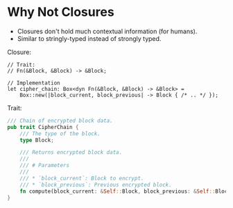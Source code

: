 # Why Not Closures

* Closures don't hold much contextual information (for humans).
* Similar to stringly-typed instead of strongly typed.

Closure:

```rust,ignore
// Trait:
// Fn(&Block, &Block) -> &Block;

// Implementation
let cipher_chain: Box<dyn Fn(&Block, &Block) -> &Block> =
    Box::new(|block_current, block_previous| -> Block { /* .. */ });
```

Trait:

```rust
/// Chain of encrypted block data.
pub trait CipherChain {
    /// The type of the block.
    type Block;

    /// Returns encrypted block data.
    ///
    /// # Parameters
    ///
    /// * `block_current`: Block to encrypt.
    /// * `block_previous`: Previous encrypted block.
    fn compute(block_current: &Self::Block, block_previous: &Self::Block) -> Self::Block;
}
```
